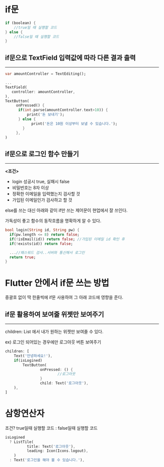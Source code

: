 # if문

```dart
if (boolean) {
	//true일 때 실행할 코드
} else {
	//false일 때 실행할 코드
}
```

## if문으로 TextField 입력값에 따라 다른 결과 출력

---

```dart
var amountController = TextEditing();

...
TextField(
   controller: amountController,
),
TextButton(
	 onPressed() {
      if(int.parse(amountController.text>10)) {
          print('돈 보내기');
      } else {
	        print('돈은 10원 이상부터 보낼 수 있습니다.');
	    }
	 },
)

```

## if문으로 로그인 함수 만들기

---

**<조건>**

- login 성공시 true, 실패시 false
- 비밀번호는 8자 이상
- 정확한 이메일을 입력했는지 검사할 것
- 가입된 이메일인가 검사하고 할 것

else를 쓰는 대신 아래와 같이 if만 쓰는 제어문이 현업에서 잘 쓰인다.

가독성이 좋고 함수의 동작흐름을 명확하게 알 수 있다.

```dart
bool login(String id, String pw) {
  if(pw.length <= 8) return false;
  if(!isEmail(id)) return false; //가입된 이메일 id 확인 후
  if(!exists(id)) return false;

  ...//패스워드 검사..서버와 통신해서 로그인
  return true;
}
```

# Flutter 안에서 if문 쓰는 방법

중괄호 없이 딱 한줄씩에 if문 사용하여 그 아래 코드에 영향을 준다.

## if문 활용하여 보여줄 위젯만 보여주기

---

children: List<Widget> 에서 내가 원하는 위젯만 보여줄 수 있다.

ex) 로그인 되어있는 경우에만 로그아웃 버튼 보여주기

```dart
children: [
	Text('안녕하세요!'),
	if(isLogined)
		TextButton(
				onPressed: () {
						//로그아웃
				}
				child: Text('로그아웃'),
    ),
]
```

# 삼항연산자

조건? true일때 실행할 코드 : false일때 실행할 코드

```dart
isLogined
  ? ListTile(
          title: Text('로그아웃'),
          leading: Icon(Icons.logout),
    )
  : Text('로그인을 해야 볼 수 있습니다.'),
```
